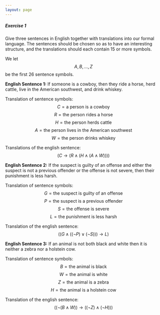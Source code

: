 ```yaml
---
layout: page
---
```



##### Exercise 1
Give three sentences in English together with translations into our formal language. The sentences should be chosen so as to have an interesting structure, and the translations should each contain 15 or more symbols.

We let $$A,B,\ldots,Z$$ be the first 26 sentence symbols.

**English Sentence 1:**
If someone is a cowboy, then they ride a horse, herd cattle, live in the American southwest, and drink whiskey.

Translation of sentence symbols:
$$C = \textrm{a person is a cowboy}$$
$$R = \textrm{the person rides a horse}$$
$$H = \textrm{the person herds cattle}$$
$$A = \textrm{the person lives in the American southwest}$$
$$W = \textrm{the person drinks whiskey}$$

Translations of the english sentence:
$$(C\to (R\land(H\land(A\land W))))$$

**English Sentence 2:**
If the suspect is guilty of an offense and either the suspect is not a previous offender or the offense is not severe, then their punishment is less harsh.

Translation of sentence symbols:
$$G = \textrm{the suspect is guilty of an offense}$$ 
$$P = \textrm{the suspect is a previous offender}$$
$$S = \textrm{the offense is severe}$$ 
$$L = \textrm{the punishment is less harsh}$$ 

Translation of the english sentence:
$$((G\land ((\lnot P)\lor (\lnot S)))\to L)$$ 

**English Sentence 3:**
If an animal is not both black and white then it is neither a zebra nor a holstein cow.

Translation of sentence symbols:
$$B = \textrm{the animal is black}$$
$$W = \textrm{the animal is white}$$
$$Z = \textrm{the animal is a zebra}$$
$$H = \textrm{the animal is a holstein cow}$$ 

Translation of the english sentence:
$$((\lnot (B\land W))\to ((\lnot Z)\land (\lnot H)))$$


